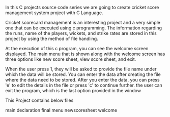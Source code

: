 In this C projects source code series we are going to create cricket score management system project with C Language.

Cricket scorecard management is an interesting project and a very simple one that can be executed using c programming. The information regarding the runs, name of the players, wickets, and strike rates are stored in this project by using the method of file handling. 

At the execution of this c program, you can see the welcome screen displayed. The main menu that is shown along with the welcome screen has three options like new score sheet, view score sheet, and exit.

When the user press 1, they will be asked to provide the file name under which the data will be stored. You can enter the data after creating the file where the data need to be stored. After you enter the data, you can press 'e' to edit the details in the file or press 'c' to continue further. the user can exit the program, which is the last option provided in the window

 

This Project contains below files

main
declaration
final
menu
newscoresheet
welcome

